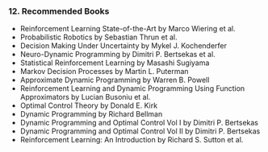 ### 12. Recommended Books

  * Reinforcement Learning State-of-the-Art by Marco Wiering et al.
  * Probabilistic Robotics by Sebastian Thrun et al.
  * Decision Making Under Uncertainty by Mykel J. Kochenderfer
  * Neuro-Dynamic Programming by Dimitri P. Bertsekas et al.
  * Statistical Reinforcement Learning by Masashi Sugiyama
  * Markov Decision Processes by Martin L. Puterman
  * Approximate Dynamic Programming by Warren B. Powell
  * Reinforcement Learning and Dynamic Programming Using Function Approximators by Lucian Busoniu et al.
  * Optimal Control Theory by Donald E. Kirk
  * Dynamic Programming by Richard Bellman
  * Dynamic Programming and Optimal Control Vol I by Dimitri P. Bertsekas
  * Dynamic Programming and Optimal Control Vol II by Dimitri P. Bertsekas
  * Reinforcement Learning: An Introduction by Richard S. Sutton et al.
